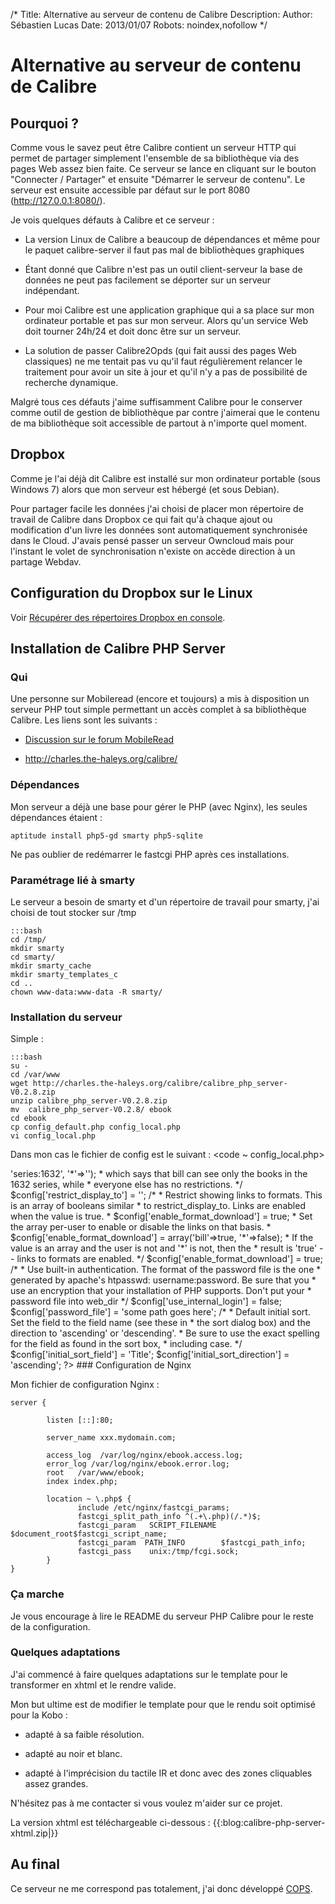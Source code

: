/*
Title: Alternative au serveur de contenu de Calibre
Description: 
Author: Sébastien Lucas
Date: 2013/01/07
Robots: noindex,nofollow
*/
# Alternative au serveur de contenu de Calibre

## Pourquoi ?
Comme vous le savez peut être Calibre contient un serveur HTTP qui permet de partager simplement l'ensemble de sa bibliothèque via des pages Web assez bien faite. Ce serveur se lance en cliquant sur le bouton "Connecter / Partager" et ensuite "Démarrer le serveur de contenu". Le serveur est ensuite accessible par défaut sur le port 8080 (http://127.0.0.1:8080/).

Je vois quelques défauts à Calibre et ce serveur :

*	La version Linux de Calibre a beaucoup de dépendances et même pour le paquet calibre-server il faut pas mal de bibliothèques graphiques

*	Étant donné que Calibre n'est pas un outil client-serveur la base de données ne peut pas facilement se déporter sur un serveur indépendant.

*	Pour moi Calibre est une application graphique qui a sa place sur mon ordinateur portable et pas sur mon serveur. Alors qu'un service Web doit tourner 24h/24 et doit donc être sur un serveur.

*	La solution de passer Calibre2Opds (qui fait aussi des pages Web classiques) ne me tentait pas vu qu'il faut régulièrement relancer le traitement pour avoir un site à jour et qu'il n'y a pas de possibilité de recherche dynamique.

Malgré tous ces défauts j'aime suffisamment Calibre pour le conserver comme outil de gestion de bibliothèque par contre j'aimerai que le contenu de ma bibliothèque soit accessible de partout à n'importe quel moment.

## Dropbox

Comme je l'ai déjà dit Calibre est installé sur mon ordinateur portable (sous Windows 7) alors que mon serveur est hébergé (et sous Debian).

Pour partager facile les données j'ai choisi de placer mon répertoire de travail de Calibre dans Dropbox ce qui fait qu'à chaque ajout ou modification d'un livre les données sont automatiquement synchronisée dans le Cloud. J'avais pensé passer un serveur Owncloud mais pour l'instant le volet de synchronisation n'existe on accède direction à un partage Webdav.
## Configuration du Dropbox sur le Linux

Voir [Récupérer des répertoires Dropbox en console](/blog/dropbox-sync-console).
## Installation de Calibre PHP Server

### Qui
Une personne sur Mobileread (encore et toujours) a mis à disposition un serveur PHP tout simple permettant un accès complet à sa bibliothèque Calibre. Les liens sont les suivants : 

*	[Discussion sur le forum MobileRead](http://www.mobileread.com/forums/showthread.php?p=1966227) 

*	http://charles.the-haleys.org/calibre/

### Dépendances

Mon serveur a déjà une base pour gérer le PHP (avec Nginx), les seules dépendances étaient :

	
	aptitude install php5-gd smarty php5-sqlite


Ne pas oublier de redémarrer le fastcgi PHP après ces installations.

### Paramétrage lié à smarty

Le serveur a besoin de smarty et d'un répertoire de travail pour smarty, j'ai choisi de tout stocker sur /tmp

	:::bash
	cd /tmp/
	mkdir smarty
	cd smarty/
	mkdir smarty_cache
	mkdir smarty_templates_c
	cd ..
	chown www-data:www-data -R smarty/

### Installation du serveur

Simple :

	:::bash
	su -
	cd /var/www
	wget http://charles.the-haleys.org/calibre/calibre_php_server-V0.2.8.zip
	unzip calibre_php_server-V0.2.8.zip
	mv  calibre_php_server-V0.2.8/ ebook
	cd ebook
	cp config_default.php config_local.php
	vi config_local.php


Dans mon cas le fichier de config est le suivant :
<code ~ config_local.php>
<?php
        /*
                Name:            Calibre PHP webserver
                license:         GPL v3
                copyright:       2010, Charles Haley
                         http://charles.haleys.org

        */

        $config = array();

        /*

         * The title that appears at the top of every page in the default template
         */
        $config['page_title'] = 'Mes livres';

        /*

         * The directory containing calibre's metadata.db file, with sub-directories
         * containing all the formats.
         */
        $config['library_dir'] = '/var/calibre/Dropbox/Calibre';

        /*

         * The directory containing the PHP code.
         */
        $config['web_dir'] = '.';

        /*

         * The directory in web space where smarty will find the templates.
         */
        $config['smarty_web_dir'] = $config['web_dir'] . '/smarty';

        /*

         * The directory where smarty is to store its caches and the like. The web
         * server must have write access here.
         */
        $config['smarty_dir'] = '/tmp/smarty';

        /*

         * The directory containing the Smarty PHP files, and in particular the file
         * Smarty.class.php.
         */
        $config['smarty'] = '/usr/share/php/smarty/libs';

        /*

         * The maximum width of a cover. A cover's aspect ratio is preserved, so
         * one of width or height will win.
         */
        $config['cover_max_width'] = 100;
        $config['cover_max_height'] = 100;

        /*

         * The maximum number of books appearing on a page.
         */
        $config['books_page_count'] = 20;

        /*

         * The format of the publication date. Use the same format strings as
         * calibre's GUI.
         */
        $config['pubdate_format'] = 'dd-MMM-yyyy';

        /*

         * The format of the timestamp, which is called 'date' in calibre.
         */
        $config['timestamp_format'] = 'dd-MMM-yyyy';

        /*

         * The list of fields, custom or otherwise, to display in the information
         * column of a book and in the categories pages. An entry of '*' means
         * all fields. A value of '' means no fields. A value of
         *              array('foo', 'bar', 'pubdate')
         * means the three fields named. The items in this list must be lowercase.
         */
        $config['fields_to_display'] = '*';

        /*

         * The list of fields, custom or otherwise, not to display in the information
         * column of a book and in the categories pages. Entries as in
         * 'fields_to_display'. The 'not_to_display' filter is applied first.
         */
        $config['fields_not_to_display'] = '';

        /*

         * Use the short form books display. If true, then the fields displayed
         * on the books display will be limited to XXX, the length of the comment
         * will be limited to the value of YYY, and a URL will be added to get
         * the full details
         */
        $config['use_short_form'] = false;
        $config['fields_in_short_form'] = array('title', 'authors', 'series', 'tags');
        $config['short_form_comments_length'] = 500;

        /*

         * Automatically make the following fields into URLS. Has the same syntax
         * as fields_to_display. To make no fields into URLS, use
         * $config['fields_to_make_urls'] = array();
         */
        $config['fields_to_make_urls'] = '*';

        /*

         * A search that books must match to be displayed. This is a restriction
         * in calibre terms. If the restriction is a string, then it is applied to
         * all accesses. If it is an array, then the keys are usernames, and the
         * appropriate restriction is applied based on the user. In this case, the
         * user key '*' is the default. Example:
         * $config['restrict_display_to'] = array('bill'=>'series:1632', '*'=>'');
         * which says that bill can see only the books in the 1632 series, while
         * everyone else has no restrictions.
         */
        $config['restrict_display_to'] = '';

        /*

         * Restrict showing links to formats. This is an array of booleans similar
         * to restrict_display_to. Links are enabled when the value is true.
         * $config['enable_format_download'] = true;
         * Set the array per-user to enable or disable the links on that basis.
         * $config['enable_format_download'] = array('bill'=>true, '*'=>false);
         * If the value is an array and the user is not and '*' is not, then the
         * result is 'true' -- links to formats are enabled.
         */
        $config['enable_format_download'] = true;

        /*

         * Use built-in authentication. The format of the password file is the one
         * generated by apache's htpasswd: username:password. Be sure that you
         * use an encryption that your installation of PHP supports. Don't put your
         * password file into web_dir
         */
        $config['use_internal_login'] = false;
        $config['password_file'] = 'some path goes here';

        /*

         * Default initial sort. Set the field to the field name (see these in
         * the sort dialog box) and the direction to 'ascending' or 'descending'.
         * Be sure to use the exact spelling for the field as found in the sort box,
         * including case.
         */
        $config['initial_sort_field'] = 'Title';
        $config['initial_sort_direction'] = 'ascending';
?>
</code>
### Configuration de Nginx

Mon fichier de configuration Nginx :

	
	server {
	
	        listen [::]:80;
	
	        server_name xxx.mydomain.com;
	
	        access_log  /var/log/nginx/ebook.access.log;
	        error_log /var/log/nginx/ebook.error.log;
	        root   /var/www/ebook;
	        index index.php;
	
	        location ~ \.php$ {
	               include /etc/nginx/fastcgi_params;
	               fastcgi_split_path_info ^(.+\.php)(/.*)$;
	               fastcgi_param   SCRIPT_FILENAME  $document_root$fastcgi_script_name;
	               fastcgi_param  PATH_INFO        $fastcgi_path_info;
	               fastcgi_pass    unix:/tmp/fcgi.sock;
	        }
	}

### Ça marche

Je vous encourage à lire le README du serveur PHP Calibre pour le reste de la configuration.
### Quelques adaptations

J'ai commencé à faire quelques adaptations sur le template pour le transformer en xhtml et le rendre valide.

Mon but ultime est de modifier le template pour que le rendu soit optimisé pour la Kobo :

*	adapté à sa faible résolution.

*	adapté au noir et blanc.

*	adapté à l'imprécision du tactile IR et donc avec des zones cliquables assez grandes.

N'hésitez pas à me contacter si vous voulez m'aider sur ce projet.

La version xhtml est téléchargeable ci-dessous :
{{:blog:calibre-php-server-xhtml.zip|}}
## Au final

Ce serveur ne me correspond pas totalement, j'ai donc développé [COPS](/fr/oss/calibre-opds-php-server).
